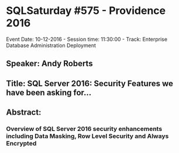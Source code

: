 # SQLSaturday #575 - Providence 2016
Event Date: 10-12-2016 - Session time: 11:30:00 - Track: Enterprise Database Administration  Deployment
## Speaker: Andy Roberts
## Title: SQL Server 2016: Security Features we have been asking for...
## Abstract:
### Overview of SQL Server 2016 security enhancements including Data Masking, Row Level Security and Always Encrypted
